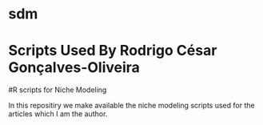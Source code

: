 # sdm
# Scripts Used By Rodrigo César Gonçalves-Oliveira
#R scripts for Niche Modeling


In this repositiry we make available the niche modeling scripts used for the articles which I am the author. 
